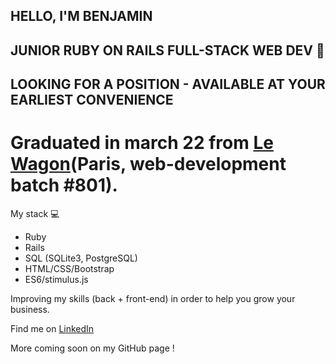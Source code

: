 ## HELLO, I'M BENJAMIN
## JUNIOR RUBY ON RAILS FULL-STACK WEB DEV :rocket:
## LOOKING FOR A POSITION - AVAILABLE AT YOUR EARLIEST CONVENIENCE 

# Graduated in march 22 from [Le Wagon](https://www.lewagon.com/fr/web-development-course/full-time)(Paris, web-development batch #801).

My stack 💻 
- Ruby
- Rails
- SQL (SQLite3, PostgreSQL) 
- HTML/CSS/Bootstrap
- ES6/stimulus.js
 
Improving my skills (back + front-end) in order to help you grow your business. 

Find me on [LinkedIn](https://www.linkedin.com/in/benjamin-salloum/) 

More coming soon on my GitHub page !



